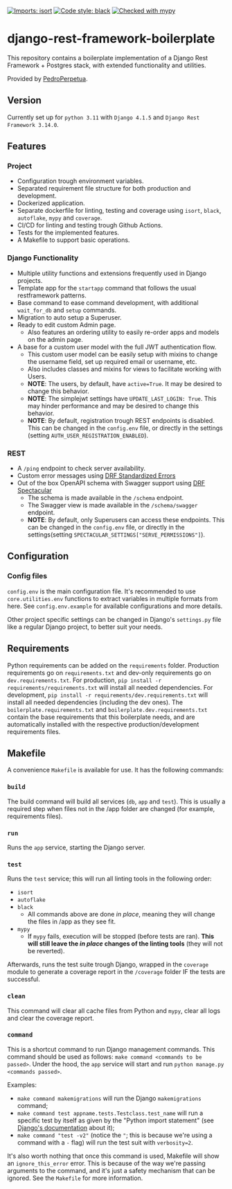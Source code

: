 [![Imports: isort](https://img.shields.io/badge/%20imports-isort-%231674b1?style=flat&labelColor=ef8336)](https://pycqa.github.io/isort/)
[![Code style: black](https://img.shields.io/badge/code%20style-black-000000.svg)](https://github.com/psf/black)
[![Checked with mypy](https://www.mypy-lang.org/static/mypy_badge.svg)](https://mypy-lang.org/)

django-rest-framework-boilerplate
===
This repository contains a boilerplate implementation of a Django Rest Framework + Postgres stack, with extended functionality and utilities.

Provided by [PedroPerpetua](https://github.com/PedroPerpetua).


## Version
Currently set up for `python 3.11` with `Django 4.1.5` and `Django Rest Framework 3.14.0`.


## Features

### Project
- Configuration trough environment variables.
- Separated requirement file structure for both production and development.
- Dockerized application.
- Separate dockerfile for linting, testing and coverage using `isort`, `black`, `autoflake`, `mypy` and `coverage`.
- CI/CD for linting and testing trough Github Actions.
- Tests for the implemented features.
- A Makefile to support basic operations.

### Django Functionality
- Multiple utility functions and extensions frequently used in Django projects.
- Template app for the `startapp` command that follows the usual restframework patterns.
- Base command to ease command development, with additional `wait_for_db` and `setup` commands.
- Migration to auto setup a Superuser.
- Ready to edit custom Admin page.
  - Also features an ordering utility to easily re-order apps and models on the admin page.
- A base for a custom user model with the full JWT authentication flow.
  - This custom user model can be easily setup with mixins to change the username field, set up required email or username, etc.
  - Also includes classes and mixins for views to facilitate working with Users.
  - **NOTE**: The users, by default, have `active=True`. It may be desired to change this behavior.
  - **NOTE**: The simplejwt settings have `UPDATE_LAST_LOGIN: True`. This may hinder performance and may be desired to change this behavior.
  - **NOTE**: By default, registration trough REST endpoints is disabled. This can be changed in the `config.env` file, or directly in the settings (setting `AUTH_USER_REGISTRATION_ENABLED`).

### REST
- A `/ping` endpoint to check server availability.
- Custom error messages using [DRF Standardized Errors](https://github.com/ghazi-git/drf-standardized-errors)
- Out of the box OpenAPI schema with Swagger support using [DRF Spectacular](https://github.com/tfranzel/drf-spectacular)
  - The schema is made available in the `/schema` endpoint.
  - The Swagger view is made available in the `/schema/swagger` endpoint.
  - **NOTE**: By default, only Superusers can access these endpoints. This can be changed in the `config.env` file, or directly in the settings(setting `SPECTACULAR_SETTINGS["SERVE_PERMISSIONS"]`).


## Configuration

### Config files
`config.env` is the main configuration file. It's recommended to use `core.utilities.env` functions to extract variables in multiple formats from here. See `config.env.example` for available configurations and more details.

Other project specific settings can be changed in Django's `settings.py` file like a regular Django project, to better suit your needs.

## Requirements
Python requirements can be added on the `requirements` folder. Production requirements go on `requirements.txt` and dev-only requirements go on `dev.requirements.txt`. For production, `pip install -r requirements/requirements.txt` will install all needed dependencies. For development, `pip install -r requirements/dev.requirements.txt` will install all needed dependencies (including the dev ones). The `boilerplate.requirements.txt` and `boilerplate.dev.requirements.txt` contain the base requirements that this boilerplate needs, and are automatically installed with the respective production/development requirements files.


## Makefile
A convenience `Makefile` is available for use. It has the following commands:

### `build`
The build command will build all services (`db`, `app` and `test`). This is usually a required step when files not in the /app folder are changed (for example, requirements files).

### `run`
Runs the `app` service, starting the Django server.

### `test`
Runs the `test` service; this will run all linting tools in the following order:
- `isort`
- `autoflake`
- `black`
  - All commands above are done _in place_, meaning they will change the files in /app as they see fit.
- `mypy`
  - If `mypy` fails, execution will be stopped (before tests are ran). **This will still leave the _in place_ changes of the linting tools** (they will not be reverted).

Afterwards, runs the test suite trough Django, wrapped in the `coverage` module to generate a coverage report in the `/coverage` folder IF the tests are successful.

### `clean`
This command will clear all cache files from Python and `mypy`, clear all logs and clear the coverage report.


### `command`
This is a shortcut command to run Django management commands. This command should be used as follows: `make command <commands to be passed>`. Under the hood, the `app` service will start and run `python manage.py <commands passed>`.

Examples:
- `make command makemigrations` will run the Django `makemigrations` command;
- `make command test appname.tests.Testclass.test_name` will run a specific test by itself as given by the "Python import statement" (see [Django's documentation](https://docs.djangoproject.com/en/4.1/topics/testing/overview/#running-tests) about it);
- `make command "test -v2"` (notice the `"`; this is because we're using a command with a `-` flag) will run the test suit with `verbosity=2`.

It's also worth nothing that once this command is used, Makefile will show an `ignore_this_error` error. This is because of the way we're passing arguments to the command, and it's just a safety mechanism that can be ignored. See the `Makefile` for more information.
